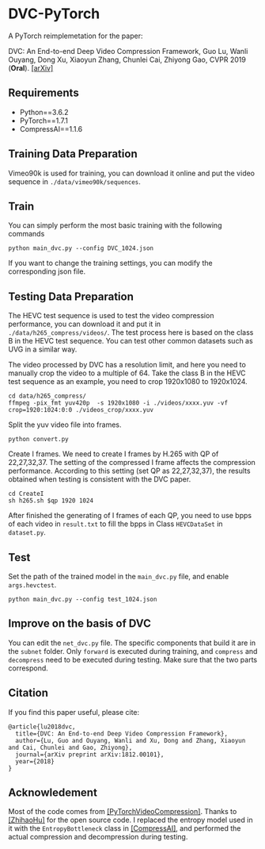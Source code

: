 # DVC-PyTorch

A PyTorch reimplemetation for the paper:

DVC: An End-to-end Deep Video Compression Framework, Guo Lu, Wanli Ouyang, Dong Xu, Xiaoyun Zhang, Chunlei Cai, Zhiyong Gao, CVPR 2019 (**Oral**). [[arXiv]](https://arxiv.org/abs/1812.00101)

## Requirements

- Python==3.6.2
- PyTorch==1.7.1
- CompressAI==1.1.6

## Training Data Preparation

Vimeo90k is used for training, you can download it online and put the video sequence in `./data/vimeo90k/sequences`.

## Train

You can simply perform the most basic training with the following commands 

```
python main_dvc.py --config DVC_1024.json
```

If you want to change the training settings, you can modify the corresponding json file.

## Testing Data Preparation

The HEVC test sequence is used to test the video compression performance, you can download it and put it in `./data/h265_compress/videos/`. The test process here is based on the class B in the HEVC test sequence. You can test other common datasets such as UVG in a similar way. 

The video processed by DVC has a resolution limit, and here you need to manually crop the video to a multiple of 64. Take the class B in the HEVC test sequence as an example, you need to crop 1920x1080 to 1920x1024.

```
cd data/h265_compress/
ffmpeg -pix_fmt yuv420p  -s 1920x1080 -i ./videos/xxxx.yuv -vf crop=1920:1024:0:0 ./videos_crop/xxxx.yuv
```

Split the yuv video file into frames. 
```
python convert.py
```

Create I frames. We need to create I frames by H.265 with QP of 22,27,32,37. The setting of the compressed I frame affects the compression performance. According to this setting (set QP as 22,27,32,37), the results obtained when testing is consistent with the DVC paper. 

```
cd CreateI
sh h265.sh $qp 1920 1024
```
After finished the generating of I frames of each QP, you need to use bpps of each video in `result.txt` to fill the bpps in Class `HEVCDataSet` in `dataset.py`.

## Test

Set the path of the trained model in the `main_dvc.py` file, and enable `args.hevctest`. 

```
python main_dvc.py --config test_1024.json
```

## Improve on the basis of DVC 

You can edit the `net_dvc.py` file. The specific components that build it are in the `subnet` folder. Only `forward` is executed during training, and `compress` and `decompress` need to be executed during testing. Make sure that the two parts correspond. 


## Citation
If you find this paper useful, please cite:
```
@article{lu2018dvc,
  title={DVC: An End-to-end Deep Video Compression Framework},
  author={Lu, Guo and Ouyang, Wanli and Xu, Dong and Zhang, Xiaoyun and Cai, Chunlei and Gao, Zhiyong},
  journal={arXiv preprint arXiv:1812.00101},
  year={2018}
}
```

## Acknowledement
Most of the code comes from [[PyTorchVideoCompression]](https://github.com/binzzheng/PyTorchVideoCompression/tree/master/DVC). Thanks to [[ZhihaoHu]](https://github.com/ZhihaoHu) for the open source code. I replaced the entropy model used in it with the `EntropyBottleneck` class in [[CompressAI]](https://github.com/InterDigitalInc/CompressAI), and performed the actual compression and decompression during testing. 
